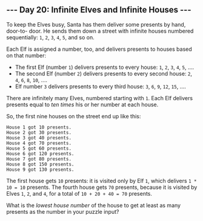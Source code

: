 ## \--- Day 20: Infinite Elves and Infinite Houses ---

To keep the Elves busy, Santa has them deliver some presents by hand, door-to-
door. He sends them down a street with infinite houses numbered sequentially:
`1`, `2`, `3`, `4`, `5`, and so on.

Each Elf is assigned a number, too, and delivers presents to houses based on
that number:

  * The first Elf (number `1`) delivers presents to every house: `1`, `2`, `3`, `4`, `5`, ....
  * The second Elf (number `2`) delivers presents to every second house: `2`, `4`, `6`, `8`, `10`, ....
  * Elf number `3` delivers presents to every third house: `3`, `6`, `9`, `12`, `15`, ....

There are infinitely many Elves, numbered starting with `1`. Each Elf delivers
presents equal to _ten times_ his or her number at each house.

So, the first nine houses on the street end up like this:

    
    
    House 1 got 10 presents.
    House 2 got 30 presents.
    House 3 got 40 presents.
    House 4 got 70 presents.
    House 5 got 60 presents.
    House 6 got 120 presents.
    House 7 got 80 presents.
    House 8 got 150 presents.
    House 9 got 130 presents.
    

The first house gets `10` presents: it is visited only by Elf `1`, which
delivers `1 * 10 = 10` presents. The fourth house gets `70` presents, because
it is visited by Elves `1`, `2`, and `4`, for a total of `10 + 20 + 40 = 70`
presents.

What is the _lowest house number_ of the house to get at least as many
presents as the number in your puzzle input?

